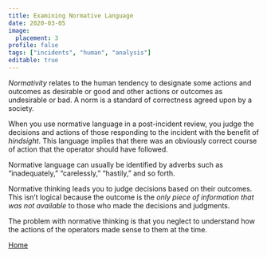 ```yaml
---
title: Examining Normative Language
date: 2020-03-05
image:
  placement: 3
profile: false
tags: ["incidents", "human", "analysis"]
editable: true
---
```


*Normativity* relates to the human tendency to designate some actions and
outcomes as desirable or good and other actions or outcomes as undesirable or
bad. A norm is a standard of correctness agreed upon by a society.

When you use normative language in a post-incident review, you judge the
decisions and actions of those responding to the incident with the benefit of
*hindsight*. This language implies that there was an obviously correct course of
action that the operator should have followed.

Normative language can usually be identified by adverbs such as “inadequately,”
“carelessly,” “hastily,” and so forth.

Normative thinking leads you to judge decisions based on their outcomes. This
isn’t logical because the outcome is the *only piece of information that was not
available* to those who made the decisions and judgments.

The problem with normative thinking is that you neglect to understand how the
actions of the operators made sense to them at the time.

[Home](/)
